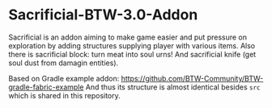# Sacrificial-BTW-3.0-Addon
Sacrificial is an addon aiming to make game easier and put pressure on exploration by adding structures supplying player with various items. Also there is sacrificial block: turn meat into soul urns! And sacrificial knife (get soul dust from damagin entities).

Based on Gradle example addon: https://github.com/BTW-Community/BTW-gradle-fabric-example
And thus its structure is almost identical besides `src` which is shared in this repository.
